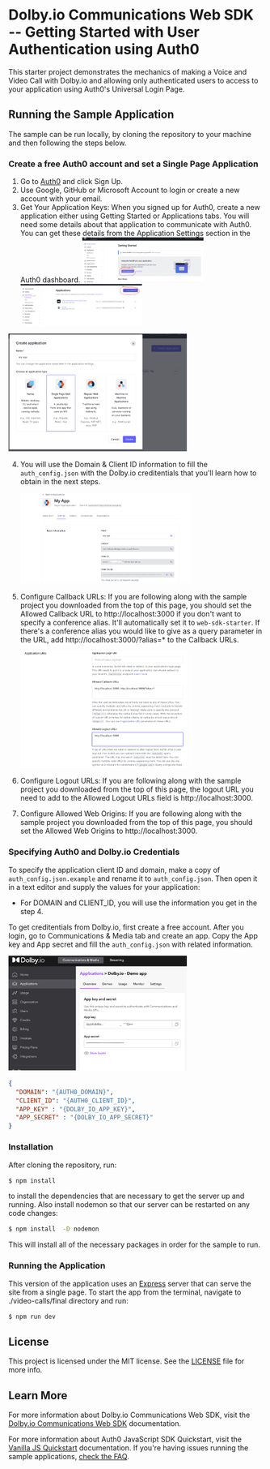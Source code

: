 # Dolby.io Communications Web SDK -- Getting Started with User Authentication using Auth0

This starter project demonstrates the mechanics of making a Voice and Video Call with Dolby.io and allowing only authenticated users to access to your application using Auth0's Universal Login Page.

## Running the Sample Application

The sample can be run locally, by cloning the repository to your machine and then following the steps below.

### Create a free Auth0 account and set a Single Page Application

1. Go to [Auth0](https://auth0.com/signup) and click Sign Up.
2. Use Google, GitHub or Microsoft Account to login or create a new account with your email.
3. Get Your Application Keys:
  When you signed up for Auth0, create a new application either using Getting Started or Applications tabs. You will need some details about that application to communicate with Auth0. You can get these details from the Application Settings section in the Auth0 dashboard.
  <img src="./assets/getting-started.png"  width="50%" height="30%"> <img src="./assets/applications-tab.png"  width="50%" height="30%">

<img src="./assets/create-application.png"  width="70%" height="50%">

4. You will use the Domain  & Client ID information to fill the `auth_config.json` with the Dolby.io creditentials that you'll learn how to obtain in the next steps.

   <img src="./assets/auth0-creditential.png"  width="70%" height="50%">

5. Configure Callback URLs:
If you are following along with the sample project you downloaded from the top of this page, you should set the Allowed Callback URL to http://localhost:3000 if you don't want to specify a conference alias. It'll automatically set it to `web-sdk-starter`. If there's a conference alias you would like to give as a query parameter in the URL, add http://localhost:3000/?alias=* to the Callback URLs.

    <img src="./assets/app-urls.png"  width="70%" height="50%">

6. Configure Logout URLs: If you are following along with the sample project you downloaded from the top of this page, the logout URL you need to add to the Allowed Logout URLs field is http://localhost:3000.

7. Configure Allowed Web Origins: If you are following along with the sample project you downloaded from the top of this page, you should set the Allowed Web Origins to http://localhost:3000.

### Specifying Auth0 and Dolby.io Credentials

To specify the application client ID and domain, make a copy of `auth_config.json.example` and rename it to `auth_config.json`. Then open it in a text editor and supply the values for your application:
 
- For DOMAIN and CLIENT_ID, you will use the information you get in the step 4.

To get creditentials from Dolby.io, first create a free account. After you login, go to Communications & Media tab and create an app. Copy the App key and App secret and fill the `auth_config.json` with related information.

 <img src="./assets/dolby-dashboard.png"  width="70%" height="50%">

```json
{
  "DOMAIN": "{AUTH0_DOMAIN}",
  "CLIENT_ID": "{AUTH0_CLIENT_ID}",
  "APP_KEY" : "{DOLBY_IO_APP_KEY}",
  "APP_SECRET" : "{DOLBY_IO_APP_SECRET}"
}
```

### Installation

After cloning the repository, run:

```bash
$ npm install
```
to  install the dependencies that are necessary to get the server up and running.
Also install nodemon so that our server can be restarted on any code changes:
```bash
$ npm install  -D nodemon
```
This will install all of the necessary packages in order for the sample to run.

### Running the Application

This version of the application uses an [Express](https://expressjs.com) server that can serve the site from a single page. To start the app from the terminal, navigate to ./video-calls/final directory and run:

```bash
$ npm run dev
```
## License

This project is licensed under the MIT license. See the [LICENSE](LICENSE.txt) file for more info.

## Learn More

For more information about Dolby.io Communications Web SDK, visit the [Dolby.io Communications Web SDK](https://docs.dolby.io/communications-apis/docs/js-overview) documentation.

For more information about Auth0 JavaScript SDK Quickstart, visit the [Vanilla JS Quickstart](https://auth0.com/docs/quickstart/spa/vanillajs/01-login) documentation. If you're having issues running the sample applications, [check the FAQ](https://github.com/auth0/auth0-spa-js/blob/master/FAQ.md).
